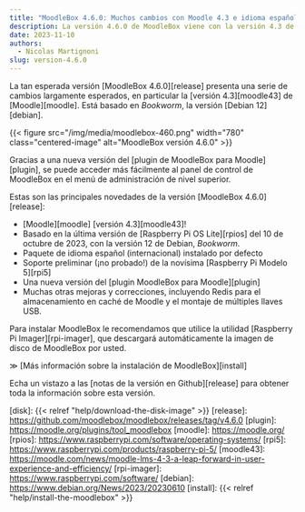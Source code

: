 ```yaml
---
title: "MoodleBox 4.6.0: Muchos cambios con Moodle 4.3 e idioma español"
description: La versión 4.6.0 de MoodleBox viene con la versión 4.3 de Moodle. Está basado en Bookworm, la versión 12 de Debian.
date: 2023-11-10
authors:
  - Nicolas Martignoni
slug: version-4.6.0
---
```

La tan esperada versión [MoodleBox 4.6.0][release] presenta una serie de cambios largamente esperados, en particular la [versión 4.3][moodle43] de [Moodle][moodle]. Está basado en _Bookworm_, la versión [Debian 12][debian].

{{< figure src="/img/media/moodlebox-460.png" width="780" class="centered-image" alt="MoodleBox versión 4.6.0" >}}

Gracias a una nueva versión del [plugin de MoodleBox para Moodle][plugin], se puede acceder más fácilmente al panel de control de MoodleBox en el menú de administración de nivel superior.

Estas son las principales novedades de la versión [MoodleBox 4.6.0][release]:
- [Moodle][moodle] [versión 4.3][moodle43]!
- Basado en la última versión de [Raspberry Pi OS Lite][rpios] del 10 de octubre de 2023, con la versión 12 de Debian, _Bookworm_.
- Paquete de idioma español (internacional) instalado por defecto
- Soporte preliminar (¡no probado!) de la novísima [Raspberry Pi Modelo 5][rpi5]
- Una nueva versión del [plugin MoodleBox para Moodle][plugin]
- Muchas otras mejoras y correcciones, incluyendo Redis para el almacenamiento en caché de Moodle y el montaje de múltiples llaves USB.

Para instalar MoodleBox le recomendamos que utilice la utilidad [Raspberry Pi Imager][rpi-imager], que descargará automáticamente la imagen de disco de MoodleBox por usted.

&Gt; [Más información sobre la instalación de MoodleBox][install]

Echa un vistazo a las [notas de la versión en Github][release] para obtener toda la información sobre esta versión.

[disk]: {{< relref "help/download-the-disk-image" >}}
[release]: https://github.com/moodlebox/moodlebox/releases/tag/v4.6.0
[plugin]: https://moodle.org/plugins/tool_moodlebox
[moodle]: https://moodle.org/
[rpios]: https://www.raspberrypi.com/software/operating-systems/
[rpi5]: https://www.raspberrypi.com/products/raspberry-pi-5/
[moodle43]: https://moodle.com/news/moodle-lms-4-3-a-leap-forward-in-user-experience-and-efficiency/
[rpi-imager]: https://www.raspberrypi.com/software/
[debian]: https://www.debian.org/News/2023/20230610
[install]: {{< relref "help/install-the-moodlebox" >}}
